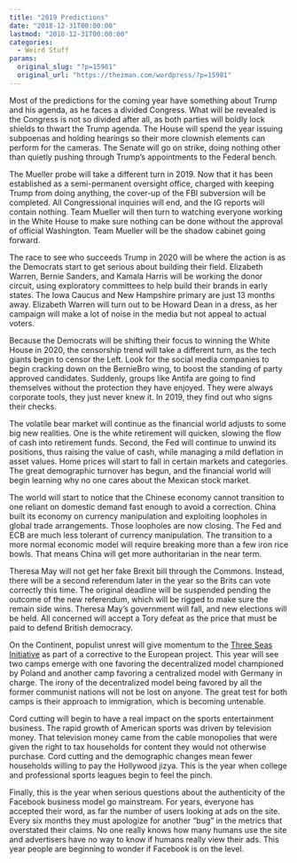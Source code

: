 ```yaml
---
title: "2019 Predictions"
date: "2018-12-31T00:00:00"
lastmod: "2018-12-31T00:00:00"
categories:
  - Weird Stuff
params:
  original_slug: "?p=15981"
  original_url: "https://thezman.com/wordpress/?p=15981"
---
```


Most of the predictions for the coming year have something about Trump
and his agenda, as he faces a divided Congress. What will be revealed is
the Congress is not so divided after all, as both parties will boldly
lock shields to thwart the Trump agenda. The House will spend the year
issuing subpoenas and holding hearings so their more clownish elements
can perform for the cameras. The Senate will go on strike, doing nothing
other than quietly pushing through Trump’s appointments to the Federal
bench.

The Mueller probe will take a different turn in 2019. Now that it has
been established as a semi-permanent oversight office, charged with
keeping Trump from doing anything, the cover-up of the FBI subversion
will be completed. All Congressional inquiries will end, and the IG
reports will contain nothing. Team Mueller will then turn to watching
everyone working in the White House to make sure nothing can be done
without the approval of official Washington. Team Mueller will be the
shadow cabinet going forward.

The race to see who succeeds Trump in 2020 will be where the action is
as the Democrats start to get serious about building their field.
Elizabeth Warren, Bernie Sanders, and Kamala Harris will be working the
donor circuit, using exploratory committees to help build their brands
in early states. The Iowa Caucus and New Hampshire primary are just 13
months away. Elizabeth Warren will turn out to be Howard Dean in a
dress, as her campaign will make a lot of noise in the media but not
appeal to actual voters.

Because the Democrats will be shifting their focus to winning the White
House in 2020, the censorship trend will take a different turn, as the
tech giants begin to censor the Left. Look for the social media
companies to begin cracking down on the BernieBro wing, to boost the
standing of party approved candidates. Suddenly, groups like Antifa are
going to find themselves without the protection they have enjoyed. They
were always corporate tools, they just never knew it. In 2019, they find
out who signs their checks.

The volatile bear market will continue as the financial world adjusts to
some big new realities. One is the white retirement will quicken,
slowing the flow of cash into retirement funds. Second, the Fed will
continue to unwind its positions, thus raising the value of cash, while
managing a mild deflation in asset values. Home prices will start to
fall in certain markets and categories. The great demographic turnover
has begun, and the financial world will begin learning why no one cares
about the Mexican stock market.

The world will start to notice that the Chinese economy cannot
transition to one reliant on domestic demand fast enough to avoid a
correction. China built its economy on currency manipulation and
exploiting loopholes in global trade arrangements. Those loopholes are
now closing. The Fed and ECB are much less tolerant of currency
manipulation. The transition to a more normal economic model will
require breaking more than a few iron rice bowls. That means China will
get more authoritarian in the near term.

Theresa May will not get her fake Brexit bill through the Commons.
Instead, there will be a second referendum later in the year so the
Brits can vote correctly this time. The original deadline will be
suspended pending the outcome of the new referendum, which will be
rigged to make sure the remain side wins. Theresa May’s government will
fall, and new elections will be held. All concerned will accept a Tory
defeat as the price that must be paid to defend British democracy.

On the Continent, populist unrest will give momentum to the [Three Seas
Initiative](https://en.wikipedia.org/wiki/Three_Seas_Initiative) as part
of a corrective to the European project. This year will see two camps
emerge with one favoring the decentralized model championed by Poland
and another camp favoring a centralized model with Germany in charge.
The irony of the decentralized model being favored by all the former
communist nations will not be lost on anyone. The great test for both
camps is their approach to immigration, which is becoming untenable.

Cord cutting will begin to have a real impact on the sports
entertainment business. The rapid growth of American sports was driven
by television money. That television money came from the cable
monopolies that were given the right to tax households for content they
would not otherwise purchase. Cord cutting and the demographic changes
mean fewer households willing to pay the Hollywood jizya. This is the
year when college and professional sports leagues begin to feel the
pinch.

Finally, this is the year when serious questions about the authenticity
of the Facebook business model go mainstream. For years, everyone has
accepted their word, as far the number of users looking at ads on the
site. Every six months they must apologize for another “bug” in the
metrics that overstated their claims. No one really knows how many
humans use the site and advertisers have no way to know if humans really
view their ads. This year people are beginning to wonder if Facebook is
on the level.
